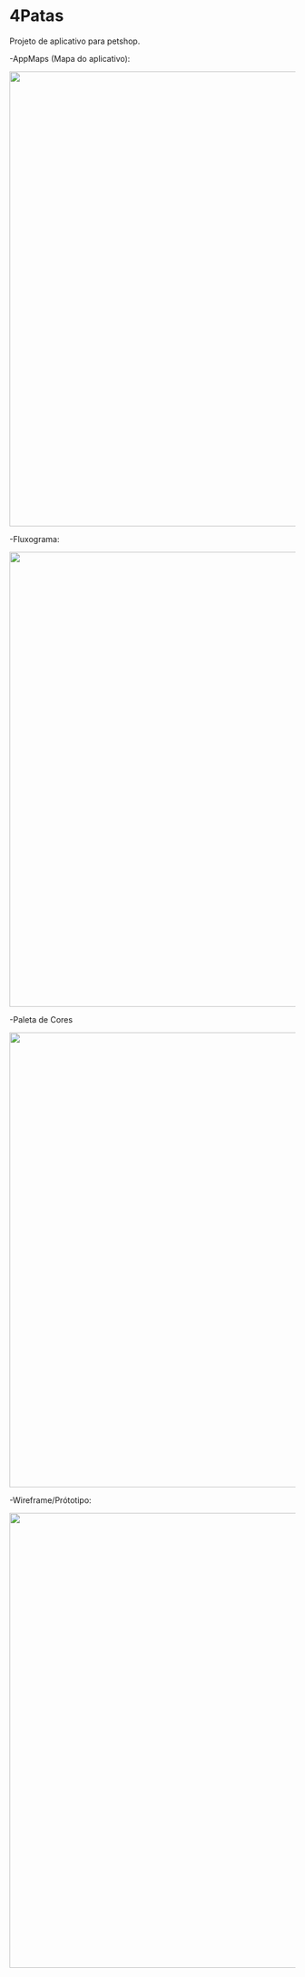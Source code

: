 # 4Patas

Projeto de aplicativo para petshop.


-AppMaps (Mapa do aplicativo):

<div align="center">
    <img src="https://user-images.githubusercontent.com/79460887/130532795-015631d6-1b15-460f-af6f-d3eac7c7f404.jpg" width="800px"</img> 
</div>

-Fluxograma:
<div align="center">
    <img src="https://user-images.githubusercontent.com/79460887/130532844-839bf0a7-dd3c-495c-95fd-56594afee497.jpg" width="800px"</img> 
</div>


-Paleta de Cores
<div align="center">
    <img src="https://user-images.githubusercontent.com/79460887/130533402-390990f2-1bf4-4c01-a6d2-71b0ecb197c5.jpg" width="800px"</img> 
</div>


-Wireframe/Prótotipo:
<div align="center">
    <img src="https://user-images.githubusercontent.com/79460887/130533534-e3c6eff4-5e9a-48cb-86c1-71450a3b395e.jpg" width="800px"</img> 
</div>
